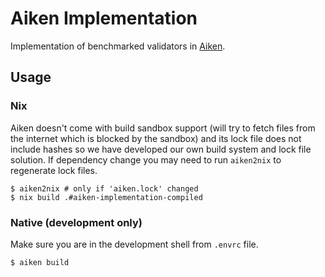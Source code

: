 # Aiken Implementation

Implementation of benchmarked validators in [Aiken](https://github.com/aiken-lang/aiken).

## Usage

### Nix

Aiken doesn't come with build sandbox support (will try to fetch files from the internet which is blocked by the sandbox) and its lock file does not include hashes so we have developed our own build system and lock file solution. If dependency change you may need to run `aiken2nix` to regenerate lock files.

```
$ aiken2nix # only if 'aiken.lock' changed
$ nix build .#aiken-implementation-compiled
```

### Native (development only)

Make sure you are in the development shell from `.envrc` file.

```
$ aiken build
```
